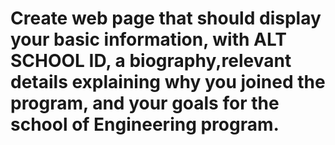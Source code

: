 # Create web page that should display your basic information, with ALT SCHOOL ID, a biography,relevant details explaining why you joined the program, and your goals for the school of Engineering program.
